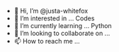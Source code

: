 - 👋 Hi, I’m @justa-whitefox
- 👀 I’m interested in ... Codes
- 🌱 I’m currently learning ... Python
- 💞️ I’m looking to collaborate on ...
- 📫 How to reach me ...

<!---
justa-whitefox/justa-whitefox is a ✨ special ✨ repository because its `README.md` (this file) appears on your GitHub profile.
You can click the Preview link to take a look at your changes.
--->
